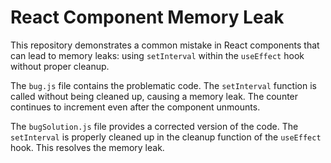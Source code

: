 # React Component Memory Leak

This repository demonstrates a common mistake in React components that can lead to memory leaks: using `setInterval` within the `useEffect` hook without proper cleanup.

The `bug.js` file contains the problematic code. The `setInterval` function is called without being cleaned up, causing a memory leak. The counter continues to increment even after the component unmounts.

The `bugSolution.js` file provides a corrected version of the code.  The `setInterval` is properly cleaned up in the cleanup function of the `useEffect` hook. This resolves the memory leak.